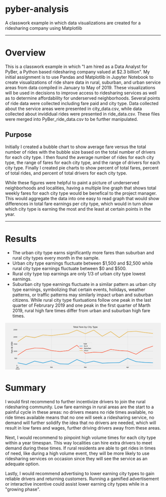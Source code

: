 # pyber-analysis

A classwork example in which data visualizations are created for a ridesharing company using Matplotlib

---
# Overview
This is a classwork example in which "I am hired as a Data Analyst for PyBer, a Python based ridesharing company valued at $2.3 billion". My initial assignment is to use Pandas and Matplotlib in Jupyter Notebook to create visualizations of ride share data in rural, suburban, and urban service areas from data compiled in January to May of 2019. These visualizations will be used in decisions to improve access to ridesharing services as well as to determine affordability for underserved neighborhoods. Several points of ride data were collected including fare paid and city type. Data collected about the service areas were presented in city_data.csv, while data collected about invididual rides were presented in ride_data.csv. These files were merged into PyBer_ride_data.csv to be further manipulated.

## Purpose
Initially I created a bubble chart to show average fare versus the total number of rides with the bubble size based on the total number of drivers for each city type. I then found the average number of rides for each city type, the range of fares for each city type, and the range of drivers for each city type. Finally I created pie charts to show percent of total fares, percent of total rides, and percent of total drivers for each city type. 

While these figures were helpful to paint a picture of underserved neighborhoods and localities, having a multiple line graph that shows total weekly fares for each city type would be benefical to the project manager. This would aggregate the data into one easy to read graph that would show differences in total fare earnings per city type, which would in turn show which city type is earning the most and the least at certain points in the year. 

---

# Results 

* The urban city type earns significantly more fares than suburban and rural city types every month in the sample. 
* Urban city type earnings fluctuate between $1,500 and $2,500 while rural city type earnings fluctuate between $0 and $500. 
* Rural city type top earnings are only 1/3 of urban city type lowest earnings. 
* Suburban city type earnings fluctuate in a similar pattern as urban city type earnings, symbolizing that certain events, holidays, weather patterns, or traffic patterns may similarly impact urban and suburban citizens. While rural city type fluxtuations follow one peak in the last quarter of Februrary 2019 and one peak in the first quarter of Marth 2019, rural high fare times differ from urban and suburban high fare times. 

![Total fare by city type screenshot](/analysis/PyBer_fare_summary.png)

# Summary

I would first recommend to further incentivize drivers to join the rural ridesharing community. Low fare earnings in rural areas are the start to a painful cycle in these areas: no drivers means no ride times available, no ride times available means that no one will seek a ridesharing service, no demand will further solidify the idea that no drivers are needed, which will result in low fares and wages, further driving drivers away from these areas. 

Next, I would recommend to pinpoint high volume times for each city type within a year timespan. This way localities can hire extra drivers to meet demand during these times. If rural residents are able to get rides in times of need, like during a high volume event, they will be more likely to use ridesharing services on occasion since they will see the service as an adequate option. 

Lastly, I would recommend advertising to lower earning city types to gain reliable drivers and returning customers. Running a gamified advertisement or interactive incentive could assist lower earning city types while in a "growing phase". 

